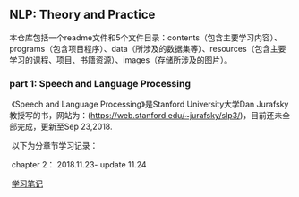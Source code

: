 ## NLP: Theory and Practice

​        本仓库包括一个readme文件和5个文件目录：contents（包含主要学习内容）、programs（包含项目程序）、data（所涉及的数据集等）、resources（包含主要学习的课程、项目、书籍资源）、images（存储所涉及的图片）。

### part 1:  Speech and Language Processing

​	《Speech and Language Processing》是Stanford University大学Dan Jurafsky教授写的书，网站为：(https://web.stanford.edu/~jurafsky/slp3/)，目前还未全部完成，更新至Sep 23,2018.

​	以下为分章节学习记录：

​	chapter 2： 2018.11.23-  	update 11.24



​	[学习笔记](https://github.com/yanmengk/NLP-TP/blob/master/contents/SLP_Learning.md)



